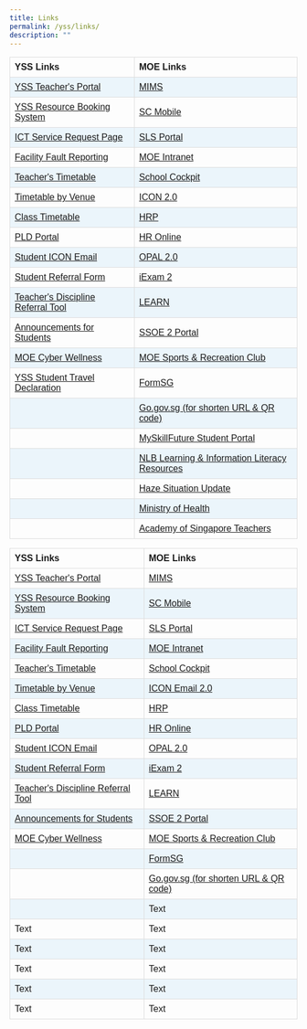 ```yaml
---
title: Links
permalink: /yss/links/
description: ""
---
```

<style>
table {
  font-family: arial, sans-serif;
  border-collapse: collapse;
  width: 100%;
}

td, th {
  border: 1px solid #dddddd;
  text-align: left;
  padding: 8px;
}

tr:nth-child(even) {
  background-color: #EBF5FB;
}
</style>

<table>
  <tbody><tr>
    <th>YSS Links</th>
   <th>MOE Links</th>
   </tr>
  <tr>
		<td><a href="https://sites.google.com/moe.edu.sg/yss-teachers/teachers">YSS Teacher's Portal</a></td>
    <td><a href="https://idp.mims.moe.gov.sg/nidp/app/login">MIMS</a></td>
  </tr>
  <tr>
    <td><a href="https://rbs.avero-tech.com/">YSS Resource Booking System</a></td>
    <td><a href="https://scmobile.moe.edu.sg/login">SC Mobile</a></td> 
  </tr>
  <tr>
    <td><a href="https://docs.google.com/forms/d/e/1FAIpQLSeQdaUI35ybm2E5qBBW9xt5UaJvYVnPruYeL1g0Ap9DkuzggA/viewform">ICT Service Request Page</a></td>
    <td><a href="https://vle.learning.moe.edu.sg/login">SLS Portal</a></td>    
  </tr>
  <tr>
    <td><a href="https://docs.google.com/forms/d/e/1FAIpQLSd52mydVEfx2QhCPHOXRD-yRCEafEGhia4KYrlwbvMtkA84Cw/viewform">Facility Fault Reporting</a></td>
    <td><a href="https://intranet.moe.gov.sg/">MOE Intranet</a></td>  
  </tr>
  <tr>
    <td><a href="/files/Timetables/Teachers%20Timetable/teacher_tt_sem_2_2023-v7.pdf">Teacher's Timetable</a></td>
   <td><a href="https://schoolcockpit.moe.gov.sg">School Cockpit</a></td>
  </tr>
  <tr>
    <td><a href="/files/Timetables/VenueTT/venues_tt_sem_2_2023-v3.pdf">Timetable by Venue</a></td>
    <td><a href="https://icon.moe.edu.sg/home">ICON 2.0</a></td>  
  </tr>
	<tr>
    <td><a href="/students/timetable/">Class Timetable</a></td>
    <td><a href="https://www.hrp.gov.sg">HRP</a></td>
  </tr>
		<tr>
    <td><a href="/parents/pdlp/">PLD Portal</a></td>
    <td><a href="http://intranet.moe.gov.sg/hronline/Pages/Home.aspx">HR Online</a></td>
  </tr>
			<tr>
    <td><a href="https://workspace.google.com/dashboard">Student ICON Email</a></td>
    <td><a href="https://www.opal2.moe.edu.sg/app/learner">OPAL 2.0 </a></td>
  </tr>
		<tr>
    <td><a href="https://forms.gle/9wJdoyP5tusj8sCD9">Student Referral Form</a></td>
    <td><a href="https://iexams.seab.gov.sg/login">iExam 2</a></td>
  </tr>
	<tr>
    <td><a href="https://forms.gle/h1LCqd5BAWhcsMaG7">Teacher's Discipline Referral Tool</a></td>
    <td><a href="https://learn.gov.sg/">LEARN</a></td>
  </tr>
	<tr>
    <td><a href="/students/announcements/">Announcements for Students</a></td>
    <td><a href="https://ssoe2.moe.edu.sg/sp">SSOE 2 Portal</a></td>
  </tr>
	<tr>
		<td><a href="https://www.moe.gov.sg/education-in-sg/our-programmes/cyber-wellness">MOE Cyber Wellness</a></td>
    <td><a href="https://www.mesrc.net">MOE Sports &amp; Recreation Club</a></td>
  </tr>
	<tr>
    <td><a href="/travel-declaration/">YSS Student Travel Declaration</a></td>
    <td><a href="https://form.gov.sg">FormSG</a></td>
  </tr>
	<tr>
    <td></td>
    <td><a href="https://go.gov.sg">Go.gov.sg (for shorten URL &amp; QR code)</a></td>
	 </tr>
		<tr>
    <td></td>
    <td><a href="https://www.myskillsfuture.gov.sg/content/student/en/secondary.html">MySkillFuture Student Portal</a></td>
	 </tr>
	<tr>
    <td></td>
    <td><a href="https://sure.nlb.gov.sg">NLB Learning &amp; Information Literacy Resources</a></td>
	 </tr>
	<tr>
    <td></td>
    <td><a href="https://www.haze.gov.sg">Haze Situation Update</a></td>
	 </tr>
		<tr>
    <td></td>
    <td><a href="https://www.moh.gov.sg">Ministry of Health</a></td>
	 </tr>
					<tr>
    <td></td>
    <td><a href="https://academyofsingaporeteachers.moe.edu.sg">Academy of Singapore Teachers</a></td>
  </tr>
		
</tbody></table>





| YSS Links | MOE Links |
| -------- | -------- |
| [YSS Teacher's Portal](https://sites.google.com/moe.edu.sg/yss-teachers/teachers)    | [MIMS](https://idp.mims.moe.gov.sg/nidp/app/login)     |
| [YSS Resource Booking System](https://rbs.avero-tech.com/)    | [SC Mobile](https://scmobile.moe.edu.sg/login)     |
| [ICT Service Request Page](https://docs.google.com/forms/d/e/1FAIpQLSeQdaUI35ybm2E5qBBW9xt5UaJvYVnPruYeL1g0Ap9DkuzggA/viewform)     | [SLS Portal](https://vle.learning.moe.edu.sg/login)     |
| [Facility Fault Reporting](https://docs.google.com/forms/d/e/1FAIpQLSd52mydVEfx2QhCPHOXRD-yRCEafEGhia4KYrlwbvMtkA84Cw/viewform)     | [MOE Intranet](https://intranet.moe.gov.sg/)     |
| [Teacher's Timetable](https://www.yishunsec.moe.edu.sg/files/Timetables/Teachers%20Timetable/teacher_tt_sem_2_2023-v7.pdf)     | [School Cockpit](https://schoolcockpit.moe.gov.sg/)     |
| [Timetable by Venue](https://www.yishunsec.moe.edu.sg/files/Timetables/VenueTT/venues_tt_sem_2_2023-v3.pdf)     | [ICON Email 2.0](https://icon.moe.edu.sg/home)     |
|[Class Timetable](https://www.yishunsec.moe.edu.sg/students/timetable/)      | [HRP](https://www.hrp.gov.sg/)     |
| [PLD Portal](https://www.yishunsec.moe.edu.sg/parents/pdlp/)     | [HR Online](http://intranet.moe.gov.sg/hronline/Pages/Home.aspx)     |
| [Student ICON Email](https://workspace.google.com/dashboard)     | [OPAL 2.0](https://www.opal2.moe.edu.sg/app/learner)     |
| [Student Referral Form](https://forms.gle/9wJdoyP5tusj8sCD9)     | [iExam 2](https://iexams.seab.gov.sg/login)     |
| [Teacher's Discipline Referral Tool](https://forms.gle/h1LCqd5BAWhcsMaG7)     | [LEARN](https://learn.gov.sg/)    |
| [Announcements for Students](https://www.yishunsec.moe.edu.sg/students/announcements/)     | [SSOE 2 Portal](https://ssoe2.moe.edu.sg/sp)     |
| [MOE Cyber Wellness](https://www.moe.gov.sg/education-in-sg/our-programmes/cyber-wellness)     | [MOE Sports &amp; Recreation Club](https://www.mesrc.net/)     |
|      | [FormSG](https://form.gov.sg/)     |
|      | [Go.gov.sg (for shorten URL &amp; QR code)](https://go.gov.sg/)     |
|      | Text     |
| Text     | Text     |
| Text     | Text     |
| Text     | Text     |
| Text     | Text     |
| Text     | Text     |